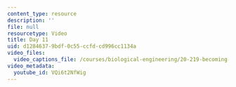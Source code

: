 ```yaml
---
content_type: resource
description: ''
file: null
resourcetype: Video
title: Day 11
uid: d1284637-9bdf-0c55-ccfd-cd996cc1134a
video_files:
  video_captions_file: /courses/biological-engineering/20-219-becoming-the-next-bill-nye-writing-and-hosting-the-educational-show-january-iap-2015/day-11-12-screening-rough-cuts/day-11/VQi6t2NfWig.vtt
video_metadata:
  youtube_id: VQi6t2NfWig
---
```


